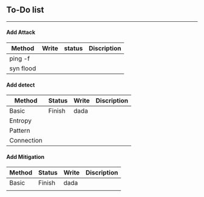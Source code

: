 ## To-Do list
---
#### Add Attack
| Method    | Write | status | Discription |
| --------- |-------|------- | ----------- |
| ping -f   |       |        |             |
| syn flood |       |        |             |


#### Add detect
| Method      | Status      | Write | Discription |
| ----------- | ----------- | ----- | ----------- |
| Basic       | Finish      | dada  |             |
| Entropy     |             |       |             |
| Pattern     |             |       |             |
| Connection  |             |       |             |


#### Add Mitigation 
| Method      | Status      | Write | Discription |
| ----------- | ----------- | ----- | ----------- |
| Basic       | Finish      | dada  |             |
|             |             |       |             |
